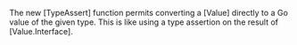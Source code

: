 The new [TypeAssert] function permits converting a [Value] directly to a Go value
of the given type. This is like using a type assertion on the result of [Value.Interface].
